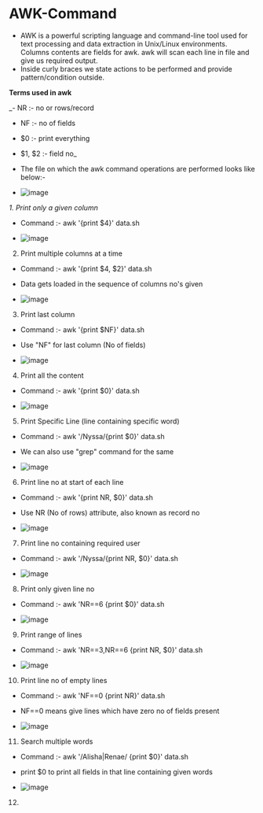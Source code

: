 # AWK-Command

- AWK is a powerful scripting language and command-line tool used for text processing and data extraction in Unix/Linux environments. Columns contents are fields for awk. awk will scan each line in file and give us required output.
- Inside curly braces we state actions to be performed and provide pattern/condition outside.

**Terms used in awk**

_- NR :- no or rows/record
- NF :- no of fields
- $0 :- print everything
- $1, $2 :- field no_

- The file on which the awk command operations are performed looks like below:-

- ![image](https://github.com/user-attachments/assets/f5110e68-a8c7-41f7-9af4-3febf96cb247)

_1. Print only a given column_
- Command :- awk '{print $4}' data.sh

- ![image](https://github.com/user-attachments/assets/76e862c5-c2e3-4ff2-b43e-21b289662981)

2. Print multiple columns at a time
- Command :- awk '{print $4, $2}' data.sh
- Data gets loaded in the sequence of columns no's given

- ![image](https://github.com/user-attachments/assets/0fa4da0e-22a1-4e53-bcab-19f0d612a995)

3. Print last column
- Command :- awk '{print $NF}' data.sh
- Use "NF" for last column (No of fields)

- ![image](https://github.com/user-attachments/assets/77708eb3-30ce-4a51-b479-772b593f0d47)

4. Print all the content
- Command :- awk '{print $0}' data.sh

- ![image](https://github.com/user-attachments/assets/bb6eaada-3828-4eb6-957f-274836ad5d6c)

5. Print Specific Line (line containing specific word)
- Command :- awk '/Nyssa/{print $0}' data.sh
- We can also use "grep" command for the same

- ![image](https://github.com/user-attachments/assets/696c48b1-25c4-47de-81f1-d135b6e88a4c)

6. Print line no at start of each line
- Command :- awk '{print NR, $0}' data.sh
- Use NR (No of rows) attribute, also known as record no

- ![image](https://github.com/user-attachments/assets/cebcd175-d367-454d-9b2b-5338562a29ee)

7. Print line no containing required user
- Command :- awk '/Nyssa/{print NR, $0}' data.sh

- ![image](https://github.com/user-attachments/assets/a9532801-6b74-46f5-8860-61e613c2533e)

8. Print only given line no
- Command :- awk 'NR==6 {print $0}' data.sh

- ![image](https://github.com/user-attachments/assets/bf634043-fec5-40e4-a24a-63c769847acd)

9. Print range of lines
- Command :- awk 'NR==3,NR==6 {print NR, $0}' data.sh

- ![image](https://github.com/user-attachments/assets/44cbc26f-90d4-4b14-ae79-8fafa1694336)

10. Print line no of empty lines
- Command :- awk 'NF==0 {print NR}' data.sh
- NF==0 means give lines which have zero no of fields present

- ![image](https://github.com/user-attachments/assets/0f0d7e94-b78d-4608-bfcc-be2842666970)

11. Search multiple words
- Command :- awk '/Alisha|Renae/ {print $0}' data.sh
- print $0 to print all fields in that line containing given words

- ![image](https://github.com/user-attachments/assets/b46aae69-443c-4097-910f-1022d5654d29)

12. 





